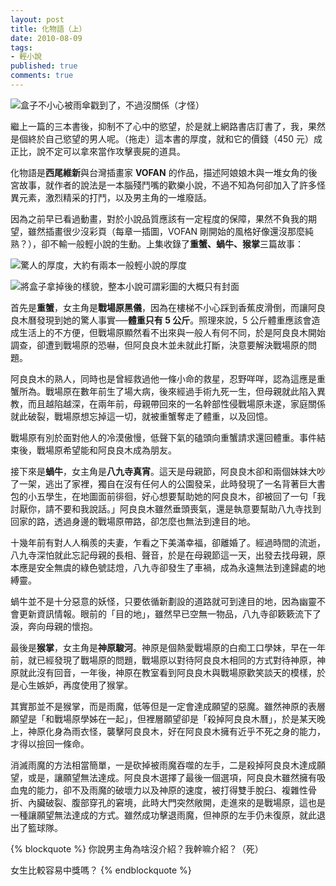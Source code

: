 ```yaml
---
layout: post
title: 化物語（上）
date: 2010-08-09
tags:
- 輕小說
published: true
comments: true
---
```

![盒子不小心被雨傘戳到了，不過沒關係（才怪）](http://i.minus.com/ibyiYK4FRLCNPq.jpg)

繼上一篇的三本書後，抑制不了心中的慾望，於是就上網路書店訂書了，我，果然是個終於自己慾望的男人呢。（拖走）這本書的厚度，就和它的價錢（450 元）成正比，說不定可以拿來當作攻擊喪屍的道具。

化物語是**西尾維新**與台灣插畫家 **VOFAN** 的作品，描述阿娘娘木與一堆女角的後宮故事，就作者的說法是一本腦殘鬥嘴的歡樂小說，不過不知為何卻加入了許多怪異元素，激烈精采的打鬥，以及男主角的一堆廢話。

因為之前早已看過動畫，對於小說品質應該有一定程度的保障，果然不負我的期望，雖然插畫很少沒彩頁（每章一插圖，VOFAN 剛開始的風格好像還沒那麼純熟？），卻不輸一般輕小說的生動。上集收錄了**重蟹、蝸牛、猴掌**三篇故事：

<!--more-->

![驚人的厚度，大約有兩本一般輕小說的厚度](http://i.minus.com/ietz7doUnoty8.jpg)

![將盒子拿掉後的樣貌，整本小說可謂彩圖的大概只有封面](http://i.minus.com/iIoRSpnK8L2Yy.jpg)

首先是**重蟹**，女主角是**戰場原黑儀**，因為在樓梯不小心踩到香蕉皮滑倒，而讓阿良良木曆發現到她的驚人事實──**體重只有 5 公斤**。照理來說，5 公斤體重應該會造成生活上的不方便，但戰場原顯然看不出來與一般人有何不同，於是阿良良木開始調查，卻遭到戰場原的恐嚇，但阿良良木並未就此打斷，決意要解決戰場原的問題。

阿良良木的熟人，同時也是曾經救過他一條小命的救星，忍野咩咩，認為這應是重蟹所為。戰場原在數年前生了場大病，後來經過手術九死一生，但母親就此陷入異教，而且越陷越深，在兩年前，母親帶回來的一名幹部性侵戰場原未遂，家庭關係就此破裂，戰場原想忘掉這一切，就被重蟹奪走了體重，以及回憶。

戰場原有別於面對他人的冷漠傲慢，低聲下氣的磕頭向重蟹請求還回體重。事件結束後，戰場原希望能和阿良良木成為朋友。

接下來是**蝸牛**，女主角是**八九寺真宵**。這天是母親節，阿良良木卻和兩個妹妹大吵了一架，逃出了家裡，獨自在沒有任何人的公園發呆，此時發現了一名背著巨大書包的小五學生，在地圖面前徘徊，好心想要幫助她的阿良良木，卻被回了一句「我討厭你，請不要和我說話。」阿良良木雖然垂頭喪氣，還是執意要幫助八九寺找到回家的路，透過身邊的戰場原帶路，卻怎麼也無法到達目的地。

十幾年前有對人人稱羨的夫妻，乍看之下美滿幸福，卻離婚了。經過時間的流逝，八九寺深怕就此忘記母親的長相、聲音，於是在母親節這一天，出發去找母親，原本應是安全無虞的綠色號誌燈，八九寺卻發生了車禍，成為永遠無法到達歸處的地縛靈。

蝸牛並不是十分惡意的妖怪，只要依循新劃設的道路就可到達目的地，因為幽靈不會更新資訊情報。眼前的「目的地」，雖然早已空無一物品，八九寺卻簌簌流下了淚，奔向母親的懷抱。

最後是**猴掌**，女主角是**神原駿河**。神原是個熱愛戰場原的白痴工口學妹，早在一年前，就已經發現了戰場原的問題，戰場原以對待阿良良木相同的方式對待神原，神原就此沒有回音，一年後，神原在教室看到阿良良木與戰場原歡笑談天的模樣，於是心生嫉妒，再度使用了猴掌。

其實那並不是猴掌，而是雨魔，低等但是一定會達成願望的惡魔。雖然神原的表層願望是「和戰場原學姊在一起」，但裡層願望卻是「殺掉阿良良木曆」，於是某天晚上，神原化身為雨衣怪，襲擊阿良良木，好在阿良良木擁有近乎不死之身的能力，才得以撿回一條命。

消滅雨魔的方法相當簡單，一是砍掉被雨魔吞噬的左手，二是殺掉阿良良木達成願望，或是，讓願望無法達成。阿良良木選擇了最後一個選項，阿良良木雖然擁有吸血鬼的能力，卻不及雨魔的破壞力以及神原的速度，被打得雙手脫臼、複雜性骨折、內臟破裂、腹部穿孔的窘境，此時大門突然敞開，走進來的是戰場原，這也是一種讓願望無法達成的方式。雖然成功擊退雨魔，但神原的左手仍未復原，就此退出了籃球隊。

{% blockquote %}
你說男主角為啥沒介紹？我幹嘛介紹？（死）

女生比較容易中獎嗎？
{% endblockquote %}